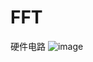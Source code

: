 # FFT
 
硬件电路
![image](https://github.com/DeepooBelief/FFT/assets/101371088/e802f6d1-784c-457c-aa06-58e7e51cdadd)
